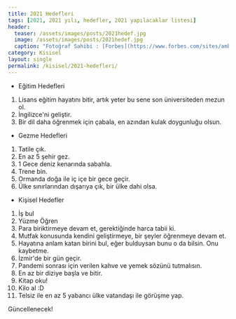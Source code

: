 ```yaml
---
title: 2021 Hedefleri
tags: [2021, 2021 yılı, hedefler, 2021 yapılacaklar listesi]
header:
  teaser: /assets/images/posts/2021hedef.jpg
  image: /assets/images/posts/2021hedef.jpg
  caption: "Fotoğraf Sahibi : [Forbes](https://www.forbes.com/sites/amberjohnson-jimludema/2020/01/03/new-years-resolution-book-list/)"
category: Kisisel
layout: single
permalink: /kisisel/2021-hedefleri/
---
```


* Eğitim Hedefleri

1. Lisans eğitim hayatını bitir, artık yeter bu sene son üniversiteden mezun ol.
2. İngilizce'ni geliştir.
3. Bir dil daha öğrenmek için çabala, en azından kulak doygunluğu olsun.

* Gezme Hedefleri

1. Tatile çık.
2. En az 5 şehir gez.
3. 1 Gece deniz kenarında sabahla.
4. Trene bin.
5. Ormanda doğa ile iç içe bir gece geçir.
6. Ülke sınırlarından dışarıya çık, bir ülke dahi olsa.

* Kişisel Hedefler

1. İş bul
2. Yüzme Öğren
3. Para biriktirmeye devam et, gerektiğinde harca tabii ki.
4. Mutfak konusunda kendini geliştirmeye, bir şeyler öğrenmeye devam et.
5. Hayatına anlam katan birini bul, eğer bulduysan bunu o da bilsin. Onu kaybetme.
6. İzmir'de bir gün geçir.
7. Pandemi sonrası için verilen kahve ve yemek sözünü tutmalısın.
8. En az bir diziye başla ve bitir.
9. Kitap oku!
11. Kilo al :D
12. Telsiz ile en az 5 yabancı ülke vatandaşı ile görüşme yap.

Güncellenecek!
